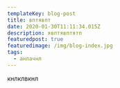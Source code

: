 ```yaml
---
templateKey: blog-post
title: вптявпт
date: 2020-01-30T11:11:34.015Z
description: явптявптятп
featuredpost: true
featuredimage: /img/blog-index.jpg
tags:
  - анлачнл
---
```

кнлклвкнл
